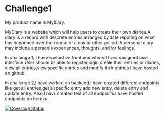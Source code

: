 # Challenge1

My product name is MyDiary.

MyDiary is a website which will help users to create their own diaries.A diary is a record with descrete entries arranged by date repoting on what has happened over the course of a day or other period. A personal diary may include a person's experiences, thoughts, and /or feelings.

In challenge 1, I have worked on front end where I have designed user interface.User should be able to register,login,create their entries or diaries, view all entries,view specific entries and modify their entries.I have hosted on github.


In challenge 2,I have worked on backend.I have created different endpoints like get all entries,get a specific entry,add new entry, delete entry and update entry. Also I have created test of all endpoints.I have hosted endpoints on heroku.

[![Coverage Status](https://coveralls.io/repos/github/HyacintheUmuhoza/Challenge1/badge.svg?branch=Develop)](https://coveralls.io/github/HyacintheUmuhoza/Challenge1?branch=Develop)